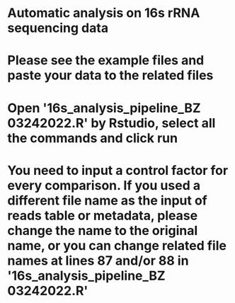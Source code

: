 # Automatic analysis on 16s rRNA sequencing data

# Please see the example files and paste your data to the related files
# Open '16s_analysis_pipeline_BZ 03242022.R' by Rstudio, select all the commands and click run
# You need to input a control factor for every comparison. If you used a different file name as the input of reads table or metadata, please change the name to the original name, or you can change related file names at lines 87 and/or 88 in '16s_analysis_pipeline_BZ 03242022.R'
